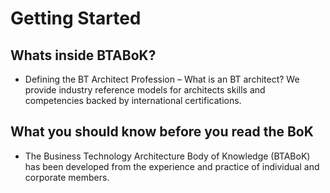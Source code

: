 # Getting Started

## Whats inside BTABoK?

* Defining the BT Architect Profession – What is an BT architect? We provide industry reference models for architects skills and competencies backed by international certifications.

## What you should know before you read the BoK

* The Business Technology Architecture Body of Knowledge (BTABoK) has been developed from the experience and practice of individual and corporate members.